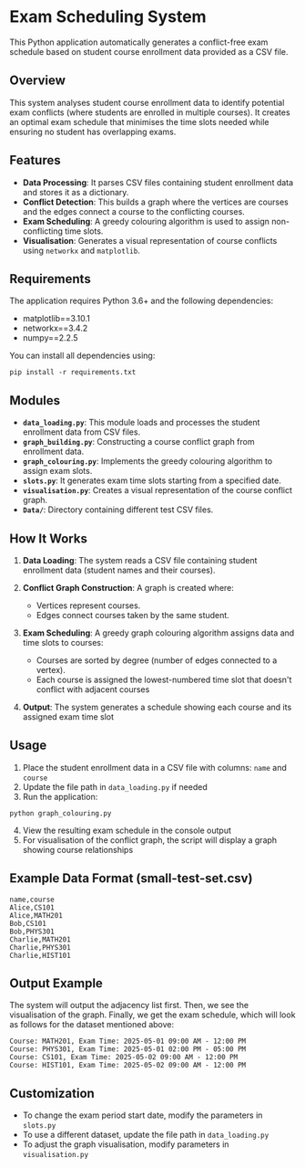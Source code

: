 # Exam Scheduling System

This Python application automatically generates a conflict-free exam schedule based on student course enrollment data provided as a CSV file.

## Overview

This system analyses student course enrollment data to identify potential exam conflicts (where students are enrolled in multiple courses). It creates an optimal exam schedule that minimises the time slots needed while ensuring no student has overlapping exams.

## Features

- **Data Processing**: It parses CSV files containing student enrollment data and stores it as a dictionary.
- **Conflict Detection**: This builds a graph where the vertices are courses and the edges connect a course to the conflicting courses.
- **Exam Scheduling**: A greedy colouring algorithm is used to assign non-conflicting time slots.
- **Visualisation**: Generates a visual representation of course conflicts using `networkx` and `matplotlib`.

## Requirements

The application requires Python 3.6+ and the following dependencies:
- matplotlib==3.10.1
- networkx==3.4.2
- numpy==2.2.5

You can install all dependencies using:
```
pip install -r requirements.txt
```

## Modules

- **`data_loading.py`**: This module loads and processes the student enrollment data from CSV files.
- **`graph_building.py`**: Constructing a course conflict graph from enrollment data.
- **`graph_colouring.py`**: Implements the greedy colouring algorithm to assign exam slots.
- **`slots.py`**: It generates exam time slots starting from a specified date.
- **`visualisation.py`**: Creates a visual representation of the course conflict graph.
- **`Data/`**: Directory containing different test CSV files.

## How It Works

1. **Data Loading**: The system reads a CSV file containing student enrollment data (student names and their courses).

2. **Conflict Graph Construction**: A graph is created where:
   - Vertices represent courses.
   - Edges connect courses taken by the same student.

3. **Exam Scheduling**: A greedy graph colouring algorithm assigns data and time slots to courses:
   - Courses are sorted by degree (number of edges connected to a vertex).
   - Each course is assigned the lowest-numbered time slot that doesn't conflict with adjacent courses

4. **Output**: The system generates a schedule showing each course and its assigned exam time slot

## Usage

1. Place the student enrollment data in a CSV file with columns: `name` and `course`
2. Update the file path in `data_loading.py` if needed
3. Run the application:

```
python graph_colouring.py
```

4. View the resulting exam schedule in the console output
5. For visualisation of the conflict graph, the script will display a graph showing course relationships

## Example Data Format (small-test-set.csv)

```csv
name,course
Alice,CS101
Alice,MATH201
Bob,CS101
Bob,PHYS301
Charlie,MATH201
Charlie,PHYS301
Charlie,HIST101
```

## Output Example

The system will output the adjacency list first. Then, we see the visualisation of the graph. Finally, we get the exam schedule, which will look as follows for the dataset mentioned above:

```
Course: MATH201, Exam Time: 2025-05-01 09:00 AM - 12:00 PM
Course: PHYS301, Exam Time: 2025-05-01 02:00 PM - 05:00 PM
Course: CS101, Exam Time: 2025-05-02 09:00 AM - 12:00 PM
Course: HIST101, Exam Time: 2025-05-02 09:00 AM - 12:00 PM
```

## Customization

- To change the exam period start date, modify the parameters in `slots.py`
- To use a different dataset, update the file path in `data_loading.py`
- To adjust the graph visualisation, modify parameters in `visualisation.py`

